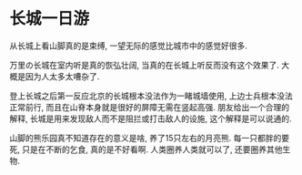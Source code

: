 # 长城一日游

从长城上看山脚真的是束缚, 一望无际的感觉比城市中的感觉好很多.

万里の长城在室内听是真的恢弘壮阔, 当真的在长城上听反而没有这个效果了. 大概是因为人太多太嘈杂了.

登上长城之后第一反应北京的长城根本没法作为一睹城墙使用, 上边士兵根本没法正常前行, 而且在山脊本身就是很好的屏障无需在竖起高强. 朋友给出一个合理的解释, 长城是用来发现敌人而不是阻拦或打击敌人的设施, 这个解释是可以说通的.

山脚的熊乐园真不知道存在的意义是啥, 养了15只左右的月亮熊. 每一只都胖的要死, 只是在不断的乞食, 真的是不好看啊. 人类圈养人类就可以了, 还要圈养其他生物.
